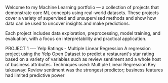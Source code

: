 Welcome to my Machine Learning portfolio — a collection of projects that demonstrate core ML concepts using real-world datasets. These projects cover a variety of supervised and unsupervised methods and show how data can be used to uncover insights and make predictions.

Each project includes data exploration, preprocessing, model training, and evaluation, with a focus on interpretability and practical application.

PROJECT 1 --- Yelp Ratings - Multiple Linear Regression
A regression project using the Yelp Open Dataset to predict a restaurant's star rating based on a variety of variables such as review sentiment and a whole host of business attributes.
Techniques used: Multiple Linear Regression
Key takeaway: Review sentiment was the strongest predictor; business features had limited predictive power
